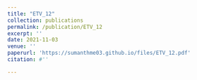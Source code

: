 ```yaml
---
title: "ETV_12"
collection: publications
permalink: /publication/ETV_12
excerpt: ''
date: 2021-11-03
venue: ''
paperurl: 'https://sumanthme03.github.io/files/ETV_12.pdf'
citation: #''

---
```


[Download paper here]: (https://sumanthme03.github.io/files/ETV_12.pdf)






